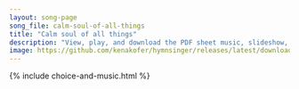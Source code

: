 ```yaml
---
layout: song-page
song_file: calm-soul-of-all-things
title: "Calm soul of all things"
description: "View, play, and download the PDF sheet music, slideshow, and audio. Lyrics: Calm soul of all things, make it mine to feel amid the city's jar, that there abides a peace of thine I did not make, and cannot mar.  The will to nei... english theist 4part"
image: https://github.com/kenakofer/hymnsinger/releases/latest/download/calm-soul-of-all-things-trad.png
---
```


{% include choice-and-music.html %}